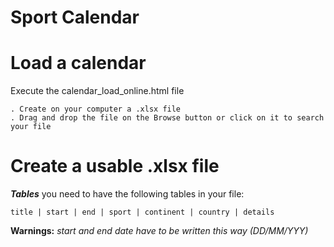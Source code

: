 Sport Calendar
==============

# Load a calendar

Execute the calendar_load_online.html file

    . Create on your computer a .xlsx file
    . Drag and drop the file on the Browse button or click on it to search your file

# Create a usable .xlsx file

***Tables***
you need to have the following tables in your file:

    title | start | end | sport | continent | country | details

**Warnings:** *start and end date have to be written this way (DD/MM/YYY)*